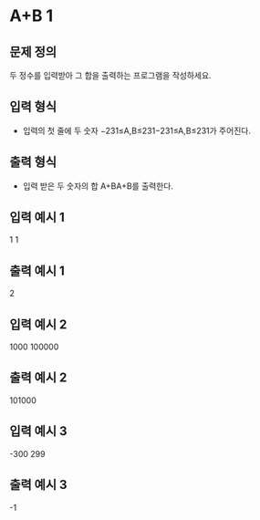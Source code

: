 # A+B 1

## 문제 정의

두 정수를 입력받아 그 합을 출력하는 프로그램을 작성하세요.

## 입력 형식

- 입력의 첫 줄에 두 숫자 −231≤A,B≤231−231≤A,B≤231가 주어진다.

## 출력 형식

- 입력 받은 두 숫자의 합 A+BA+B를 출력한다.

## 입력 예시 1

1 1

## 출력 예시 1

2

## 입력 예시 2

1000 100000

## 출력 예시 2

101000

## 입력 예시 3

-300 299

## 출력 예시 3

-1